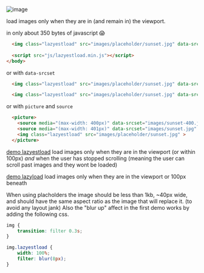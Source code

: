 ![image](https://rawgit.com/Paul-Browne/lazyestload.js/master/dist/images/lazyestload.png "Lazyestload.js logo")

load images only when they are in (and remain in) the viewport. 

in only about 350 bytes of javascript :scream:

```html
  <img class="lazyestload" src="images/placeholder/sunset.jpg" data-src="images/sunset.jpg" >
  
  <script src="js/lazyestload.min.js"></script>
</body>
```

or with `data-srcset` 

```html
  <img class="lazyestload" src="images/placeholder/sunset.jpg" data-srcset="images/sunset-1x.jpg 1x, images/sunset-2x.jpg 2x, images/sunset-3x.jpg 3x" >
```

```html
  <img class="lazyestload" src="images/placeholder/sunset.jpg" data-srcset="images/sunset-400.jpg 400w, images/sunset.jpg 1600w" >
```

or with `picture` and `source` 

```html
  <picture>
  	<source media="(max-width: 400px)" data-srcset="images/sunset-400.jpg" >
  	<source media="(max-width: 401px)" data-srcset="images/sunset.jpg" >
  	<img class="lazyestload" src="images/placeholder/sunset.jpg" >
  </picture>
```

[demo lazyestload](https://rawgit.com/Paul-Browne/lazyestload.js/master/dist/lazyestload.html) load images only when they are in the viewport (or within 100px) *and* when the user has stopped scrolling (meaning the user can scroll past images and they wont be loaded)


[demo lazyload](https://rawgit.com/Paul-Browne/lazyestload.js/master/dist/lazyload.html) load images only when they are in the viewport or 100px beneath


When using placholders the image should be less than 1kb, ~40px wide, and should have the same aspect ratio as the image that will replace it. (to avoid any layout jank) Also the "blur up" affect in the first demo works by adding the following css.

```css
img {
    transition: filter 0.3s;
}

img.lazyestload {                
    width: 100%;
    filter: blur(8px);
}
```

